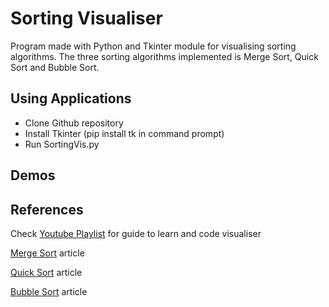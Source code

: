 # Sorting Visualiser

Program made with Python and Tkinter module for visualising sorting algorithms.
The three sorting algorithms implemented is Merge Sort, Quick Sort and Bubble Sort.
<br>

## Using Applications
- Clone Github repository
- Install Tkinter (pip install tk in command prompt)
- Run SortingVis.py

## Demos

## References
Check [Youtube Playlist](https://www.youtube.com/playlist?list=PLr-BtIHhMClH9lFww8PLIoSl20FRNXXkn) for guide to learn and code visualiser

[Merge Sort](https://www.geeksforgeeks.org/merge-sort/) article

[Quick Sort](https://www.geeksforgeeks.org/python-program-for-quicksort/) article

[Bubble Sort](https://www.geeksforgeeks.org/bubble-sort/) article